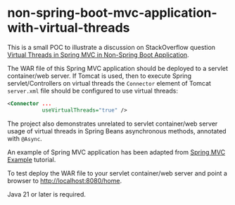 # non-spring-boot-mvc-application-with-virtual-threads

This is a small POC to illustrate a discussion on StackOverflow question [Virtual Threads in Spring MVC in Non-Spring Boot Application](https://stackoverflow.com/questions/77847167/virtual-threads-in-spring-mvc-in-non-spring-boot-application).

The WAR file of this Spring MVC application should be deployed to a servlet container/web server. If Tomcat is used, then to execute Spring servlet/Controllers on virtual threads the `Connector` element of Tomcat `server.xml` file should be configured to use virtual threads:

```xml
<Connector ...
           useVirtualThreads="true" /> 
```

The project also demonstrates unrelated to servlet container/web server usage of virtual threads in Spring Beans asynchronous methods, annotated with `@Async`. 

An example of Spring MVC application has been adapted from <a href="https://www.digitalocean.com/community/tutorials/spring-mvc-example">Spring MVC Example</a> tutorial.

To test deploy the WAR file to your servlet container/web server and point a browser to <a href="http://localhost:8080/home">http://localhost:8080/home</a>.

Java 21 or later is required.
